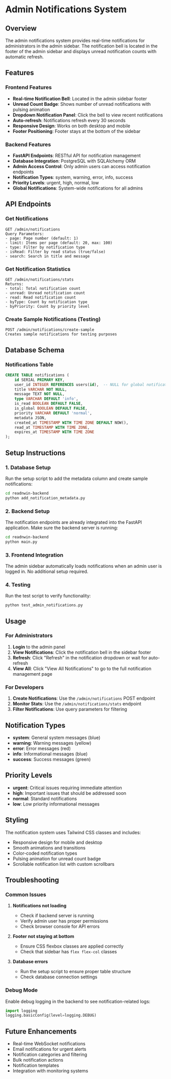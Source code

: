 # Admin Notifications System

## Overview
The admin notifications system provides real-time notifications for administrators in the admin sidebar. The notification bell is located in the footer of the admin sidebar and displays unread notification counts with automatic refresh.

## Features

### Frontend Features
- **Real-time Notification Bell**: Located in the admin sidebar footer
- **Unread Count Badge**: Shows number of unread notifications with pulsing animation
- **Dropdown Notification Panel**: Click the bell to view recent notifications
- **Auto-refresh**: Notifications refresh every 30 seconds
- **Responsive Design**: Works on both desktop and mobile
- **Footer Positioning**: Footer stays at the bottom of the sidebar

### Backend Features
- **FastAPI Endpoints**: RESTful API for notification management
- **Database Integration**: PostgreSQL with SQLAlchemy ORM
- **Admin Access Control**: Only admin users can access notification endpoints
- **Notification Types**: system, warning, error, info, success
- **Priority Levels**: urgent, high, normal, low
- **Global Notifications**: System-wide notifications for all admins

## API Endpoints

### Get Notifications
```
GET /admin/notifications
Query Parameters:
- page: Page number (default: 1)
- limit: Items per page (default: 20, max: 100)
- type: Filter by notification type
- isRead: Filter by read status (true/false)
- search: Search in title and message
```

### Get Notification Statistics
```
GET /admin/notifications/stats
Returns:
- total: Total notification count
- unread: Unread notification count
- read: Read notification count
- byType: Count by notification type
- byPriority: Count by priority level
```

### Create Sample Notifications (Testing)
```
POST /admin/notifications/create-sample
Creates sample notifications for testing purposes
```

## Database Schema

### Notifications Table
```sql
CREATE TABLE notifications (
    id SERIAL PRIMARY KEY,
    user_id INTEGER REFERENCES users(id),  -- NULL for global notifications
    title VARCHAR NOT NULL,
    message TEXT NOT NULL,
    type VARCHAR DEFAULT 'info',
    is_read BOOLEAN DEFAULT FALSE,
    is_global BOOLEAN DEFAULT FALSE,
    priority VARCHAR DEFAULT 'normal',
    metadata JSON,
    created_at TIMESTAMP WITH TIME ZONE DEFAULT NOW(),
    read_at TIMESTAMP WITH TIME ZONE,
    expires_at TIMESTAMP WITH TIME ZONE
);
```

## Setup Instructions

### 1. Database Setup
Run the setup script to add the metadata column and create sample notifications:
```bash
cd readnwin-backend
python add_notification_metadata.py
```

### 2. Backend Setup
The notification endpoints are already integrated into the FastAPI application. Make sure the backend server is running:
```bash
cd readnwin-backend
python main.py
```

### 3. Frontend Integration
The admin sidebar automatically loads notifications when an admin user is logged in. No additional setup required.

### 4. Testing
Run the test script to verify functionality:
```bash
python test_admin_notifications.py
```

## Usage

### For Administrators
1. **Login** to the admin panel
2. **View Notifications**: Click the notification bell in the sidebar footer
3. **Refresh**: Click "Refresh" in the notification dropdown or wait for auto-refresh
4. **View All**: Click "View All Notifications" to go to the full notification management page

### For Developers
1. **Create Notifications**: Use the `/admin/notifications` POST endpoint
2. **Monitor Stats**: Use the `/admin/notifications/stats` endpoint
3. **Filter Notifications**: Use query parameters for filtering

## Notification Types

- **system**: General system messages (blue)
- **warning**: Warning messages (yellow)
- **error**: Error messages (red)
- **info**: Informational messages (blue)
- **success**: Success messages (green)

## Priority Levels

- **urgent**: Critical issues requiring immediate attention
- **high**: Important issues that should be addressed soon
- **normal**: Standard notifications
- **low**: Low priority informational messages

## Styling

The notification system uses Tailwind CSS classes and includes:
- Responsive design for mobile and desktop
- Smooth animations and transitions
- Color-coded notification types
- Pulsing animation for unread count badge
- Scrollable notification list with custom scrollbars

## Troubleshooting

### Common Issues

1. **Notifications not loading**
   - Check if backend server is running
   - Verify admin user has proper permissions
   - Check browser console for API errors

2. **Footer not staying at bottom**
   - Ensure CSS flexbox classes are applied correctly
   - Check that sidebar has `flex flex-col` classes

3. **Database errors**
   - Run the setup script to ensure proper table structure
   - Check database connection settings

### Debug Mode
Enable debug logging in the backend to see notification-related logs:
```python
import logging
logging.basicConfig(level=logging.DEBUG)
```

## Future Enhancements

- Real-time WebSocket notifications
- Email notifications for urgent alerts
- Notification categories and filtering
- Bulk notification actions
- Notification templates
- Integration with monitoring systems